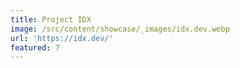 ```yaml
---
title: Project IDX
image: /src/content/showcase/_images/idx.dev.webp
url: 'https://idx.dev/'
featured: 7
---
```

